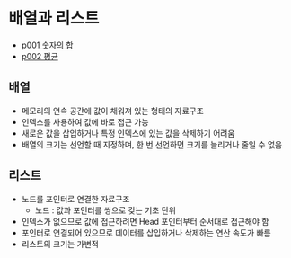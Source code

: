 # 배열과 리스트
- [p001 숫자의 합](https://www.acmicpc.net/problem/11720)
- [p002 평균](https://www.acmicpc.net/problem/1546)

## 배열
- 메모리의 연속 공간에 값이 채워져 있는 형태의 자료구조
- 인덱스를 사용하여 값에 바로 접근 가능
- 새로운 값을 삽입하거나 특정 인덱스에 있는 값을 삭제하기 어려움
- 배열의 크기는 선언할 때 지정하며, 한 번 선언하면 크기를 늘리거나 줄일 수 없음

## 리스트
- 노드를 포인터로 연결한 자료구조
  - 노드 : 값과 포인터를 쌍으로 갖는 기초 단위
- 인덱스가 없으므로 값에 접근하려면 Head 포인터부터 순서대로 접근해야 함
- 포인터로 연결되어 있으므로 데이터를 삽입하거나 삭제하는 연산 속도가 빠름
- 리스트의 크기는 가변적